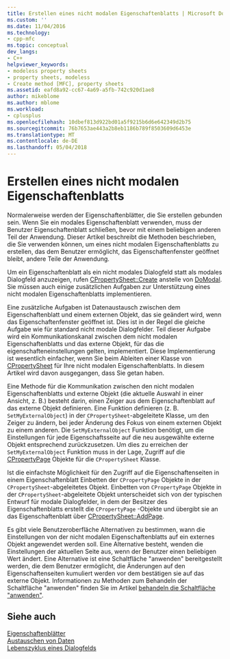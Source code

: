 ```yaml
---
title: Erstellen eines nicht modalen Eigenschaftenblatts | Microsoft Docs
ms.custom: ''
ms.date: 11/04/2016
ms.technology:
- cpp-mfc
ms.topic: conceptual
dev_langs:
- C++
helpviewer_keywords:
- modeless property sheets
- property sheets, modeless
- Create method [MFC], property sheets
ms.assetid: eafd8a92-cc67-4a69-a5fb-742c920d1ae8
author: mikeblome
ms.author: mblome
ms.workload:
- cplusplus
ms.openlocfilehash: 10dbef813d922bd01a5f9215b6d6e642349d2b75
ms.sourcegitcommit: 76b7653ae443a2b8eb1186b789f8503609d6453e
ms.translationtype: MT
ms.contentlocale: de-DE
ms.lasthandoff: 05/04/2018
---
```

# <a name="creating-a-modeless-property-sheet"></a>Erstellen eines nicht modalen Eigenschaftenblatts
Normalerweise werden der Eigenschaftenblätter, die Sie erstellen gebunden sein. Wenn Sie ein modales Eigenschaftenblatt verwenden, muss der Benutzer Eigenschaftenblatt schließen, bevor mit einem beliebigen anderen Teil der Anwendung. Dieser Artikel beschreibt die Methoden beschrieben, die Sie verwenden können, um eines nicht modalen Eigenschaftenblatts zu erstellen, das dem Benutzer ermöglicht, das Eigenschaftenfenster geöffnet bleibt, andere Teile der Anwendung.  
  
 Um ein Eigenschaftenblatt als ein nicht modales Dialogfeld statt als modales Dialogfeld anzuzeigen, rufen [CPropertySheet::Create](../mfc/reference/cpropertysheet-class.md#create) anstelle von [DoModal](../mfc/reference/cpropertysheet-class.md#domodal). Sie müssen auch einige zusätzlichen Aufgaben zur Unterstützung eines nicht modalen Eigenschaftenblatts implementieren.  
  
 Eine zusätzliche Aufgaben ist Datenaustausch zwischen dem Eigenschaftenblatt und einem externen Objekt, das sie geändert wird, wenn das Eigenschaftenfenster geöffnet ist. Dies ist in der Regel die gleiche Aufgabe wie für standard nicht modale Dialogfelder. Teil dieser Aufgabe wird ein Kommunikationskanal zwischen dem nicht modalen Eigenschaftenblatts und das externe Objekt, für das die eigenschafteneinstellungen gelten, implementiert. Diese Implementierung ist wesentlich einfacher, wenn Sie beim Ableiten einer Klasse von [CPropertySheet](../mfc/reference/cpropertysheet-class.md) für Ihre nicht modalen Eigenschaftenblatts. In diesem Artikel wird davon ausgegangen, dass Sie getan haben.  
  
 Eine Methode für die Kommunikation zwischen den nicht modalen Eigenschaftenblatts und externe Objekt (die aktuelle Auswahl in einer Ansicht, z. B.) besteht darin, einen Zeiger aus dem Eigenschaftenblatt auf das externe Objekt definieren. Eine Funktion definieren (z. B. `SetMyExternalObject`) in der `CPropertySheet`-abgeleitete Klasse, um den Zeiger zu ändern, bei jeder Änderung des Fokus von einem externen Objekt zu einem anderen. Die `SetMyExternalObject` Funktion benötigt, um die Einstellungen für jede Eigenschaftsseite auf die neu ausgewählte externe Objekt entsprechend zurückzusetzen. Um dies zu erreichen der `SetMyExternalObject` Funktion muss in der Lage, Zugriff auf die [CPropertyPage](../mfc/reference/cpropertypage-class.md) Objekte für die `CPropertySheet` Klasse.  
  
 Ist die einfachste Möglichkeit für den Zugriff auf die Eigenschaftenseiten in einem Eigenschaftenblatt Einbetten der `CPropertyPage` Objekte in der `CPropertySheet`-abgeleitetes Objekt. Einbetten von `CPropertyPage` Objekte in der `CPropertySheet`-abgeleitete Objekt unterscheidet sich von der typischen Entwurf für modale Dialogfelder, in dem der Besitzer des Eigenschaftenblatts erstellt die `CPropertyPage` -Objekte und übergibt sie an das Eigenschaftenblatt über [ CPropertySheet::AddPage](../mfc/reference/cpropertysheet-class.md#addpage).  
  
 Es gibt viele Benutzeroberfläche Alternativen zu bestimmen, wann die Einstellungen von der nicht modalen Eigenschaftenblatts auf ein externes Objekt angewendet werden soll. Eine Alternative besteht, wenden die Einstellungen der aktuellen Seite aus, wenn der Benutzer einen beliebigen Wert ändert. Eine Alternative ist eine Schaltfläche "anwenden" bereitgestellt werden, die dem Benutzer ermöglicht, die Änderungen auf den Eigenschaftenseiten kumuliert werden vor dem bestätigen sie auf das externe Objekt. Informationen zu Methoden zum Behandeln der Schaltfläche "anwenden" finden Sie im Artikel [behandeln die Schaltfläche "anwenden"](../mfc/handling-the-apply-button.md).  
  
## <a name="see-also"></a>Siehe auch  
 [Eigenschaftenblätter](../mfc/property-sheets-mfc.md)   
 [Austauschen von Daten](../mfc/exchanging-data.md)   
 [Lebenszyklus eines Dialogfelds](../mfc/life-cycle-of-a-dialog-box.md)

